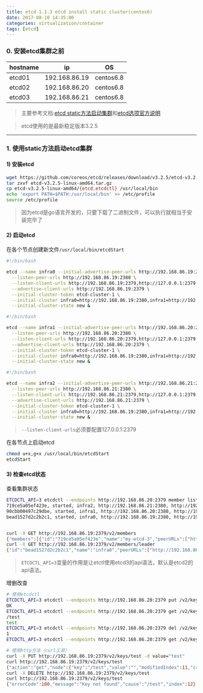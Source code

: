 ```yaml
---
title: etcd 1.1.3 etcd install static cluster(centos6)
date: 2017-08-10 14:35:00
categories: virtualization/container
tags: [etcd]
---
```


### 0. 安装etcd集群之前
hostname|ip|OS
---|---|---
etcd01|192.168.86.19|centos6.8
etcd02|192.168.86.20|centos6.8
etcd03|192.168.86.21|centos6.8

> 主要参考文档:[etcd static方法启动集群](https://github.com/coreos/etcd/blob/master/Documentation/op-guide/clustering.md#static)和[etcd选项官方说明](https://github.com/coreos/etcd/blob/master/Documentation/op-guide/configuration.md)

> etcd使用的是最新稳定版本3.2.5

---

### 1. 使用static方法启动etcd集群
#### 1) 安装etcd
``` bash
wget https://github.com/coreos/etcd/releases/download/v3.2.5/etcd-v3.2.5-linux-amd64.tar.gz
tar zxvf etcd-v3.2.5-linux-amd64.tar.gz
cp etcd-v3.2.5-linux-amd64/{etcd,etcdctl} /usr/local/bin
echo 'export PATH=$PATH:/usr/local/bin' >> /etc/profile
source /etc/profile
```

> 因为etcd是go语言开发的，只要下载了二进制文件，可以执行就相当于安装完毕了

#### 2) 启动etcd
在各个节点创建新文件`/usr/local/bin/etcdStart`
``` bash
#!/bin/bash

etcd --name infra0 --initial-advertise-peer-urls http://192.168.86.19:2380 \
  --listen-peer-urls http://192.168.86.19:2380 \
  --listen-client-urls http://192.168.86.19:2379,http://127.0.0.1:2379 \
  --advertise-client-urls http://192.168.86.19:2379 \
  --initial-cluster-token etcd-cluster-1 \
  --initial-cluster infra0=http://192.168.86.19:2380,infra1=http://192.168.86.20:2380,infra2=http://192.168.86.21:2380 \
  --initial-cluster-state new &
```  

``` bash
#!/bin/bash

etcd --name infra1 --initial-advertise-peer-urls http://192.168.86.20:2380 \
  --listen-peer-urls http://192.168.86.20:2380 \
  --listen-client-urls http://192.168.86.20:2379,http://127.0.0.1:2379 \
  --advertise-client-urls http://192.168.86.20:2379 \
  --initial-cluster-token etcd-cluster-1 \
  --initial-cluster infra0=http://192.168.86.19:2380,infra1=http://192.168.86.20:2380,infra2=http://192.168.86.21:2380 \
  --initial-cluster-state new &
```

``` bash
#!/bin/bash

etcd --name infra2 --initial-advertise-peer-urls http://192.168.86.21:2380 \
  --listen-peer-urls http://192.168.86.21:2380 \
  --listen-client-urls http://192.168.86.21:2379,http://127.0.0.1:2379 \
  --advertise-client-urls http://192.168.86.21:2379 \
  --initial-cluster-token etcd-cluster-1 \
  --initial-cluster infra0=http://192.168.86.19:2380,infra1=http://192.168.86.20:2380,infra2=http://192.168.86.21:2380 \
  --initial-cluster-state new &
```
> `--listen-client-urls`必须要配置127.0.0.1:2379

在各节点上启动etcd
``` bash
chmod u+x,g+x /usr/local/bin/etcdStart
etcdStart
```

#### 3) 检查etcd状态
查看集群状态
``` bash
ETCDCTL_API=3 etcdctl --endpoints http://192.168.86.20:2379 member list
719ce5a05ef423e, started, infra2, http://192.168.86.21:2380, http://192.168.86.21:2379
90cbb00497c29dbe, started, infra1, http://192.168.86.20:2380, http://192.168.86.20:2379
bead1527d2c2b2c1, started, infra0, http://192.168.86.19:2380, http://192.168.86.19:2379


curl -X GET http://192.168.86.19:2379/v2/members
{"members":[{"id":"719ce5a05ef423e","name":"my-etcd-3","peerURLs":["http://192.168.86.21:2380"],"clientURLs":["http://192.168.86.21:2379"]},{"id":"90cbb00497c29dbe","name":"my-etcd-2","peerURLs":["http://192.168.86.20:2380"],"clientURLs":["http://192.168.86.20:2379"]},{"id":"bead1527d2c2b2c1","name":"my-etcd-1","peerURLs":["http://192.168.86.19:2380"],"clientURLs":["http://192.168.86.19:2379"]}]}
curl -X GET http://192.168.86.19:2379/v2/members/leader
{"id":"bead1527d2c2b2c1","name":"infra0","peerURLs":["http://192.168.86.19:2380"],"clientURLs":["http://192.168.86.19:2379"]}
```
> `ETCDCTL_API=3`变量的作用是让etctl使用etcd3的api语法，默认是etcd2的api语法。

增删改查
``` bash
# 使用etcdctl
ETCDCTL_API=3 etcdctl --endpoints http://192.168.86.20:2379 put /v2/keys/test test
OK
ETCDCTL_API=3 etcdctl --endpoints http://192.168.86.20:2379 get /v2/keys/test
/test
test
ETCDCTL_API=3 etcdctl --endpoints http://192.168.86.20:2379 del /v2/keys/test
1
ETCDCTL_API=3 etcdctl --endpoints http://192.168.86.20:2379 get /v2/keys/test

# 使用http方法（curl工具）
curl -X PUT http://192.168.86.19:2379/v2/keys/test -d value="test"
curl http://192.168.86.19:2379/v2/keys/test
{"action":"get","node":{"key":"/test","value":"","modifiedIndex":11,"createdIndex":11}}
curl -X DELETE http://192.168.86.19:2379/v2/keys/test
curl http://192.168.86.19:2379/v2/keys/test
{"errorCode":100,"message":"Key not found","cause":"/test","index":12}
```
